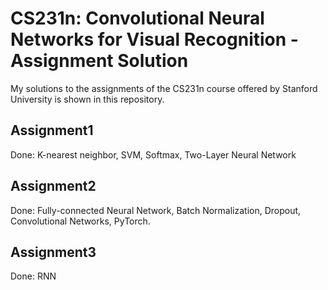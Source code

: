 # CS231n: Convolutional Neural Networks for Visual Recognition - Assignment Solution
My solutions to the assignments of the CS231n course offered by Stanford University is shown in this repository.
## Assignment1 
Done: K-nearest neighbor, SVM, Softmax, Two-Layer Neural Network
## Assignment2
Done: Fully-connected Neural Network, Batch Normalization, Dropout, Convolutional Networks, PyTorch.
## Assignment3
Done: RNN
